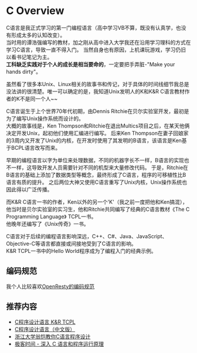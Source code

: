 # C Overview

C语言是我正式学习的第一门编程语言（高中学习VB不算，既没有认真学，也没有形成太多的认知改变）。<br>
当时用的谭浩强编写的教材，加之刚从高中进入大学我还在沿用学习理科的方式在学习C语言，导致一直不得入门。
当然自身也有原因，上机课玩游戏，学习仍旧以看书记笔记为主。<br>
**工科缺乏实践对于个人的成长是相当要命的**，一定要把手弄脏-"Make your hands dirty"。

虽然看了很多本Unix、Linux相关的故事书和传记，对于具体的时间线细节我总是没法讲的很清楚。唯一可以确定的是，我知道Unix发明人的K和K&R C语言教材作者的K不是同一个人~~<br>

C语言诞生于上个世界70年代初期，由Dennis Ritchie在贝尔实验室开发，最初是为了编写Unix操作系统而设计的。<br>
大概的故事线是，Ken Thompson和Ritchie在退出Multics项目之后，在某天他俩决定开发Unix，起初他们使用汇编进行编写。
后来Ken Thompson在妻子回娘家的3周内又开发了Unix的内核，在开发时使用了其发明的B语言，该语言是Ken基于BCPL语言改写而来。

早期的编程语言以字为单位来处理数据，不同的机器字长不一样，B语言的实现也不一样，这导致开发人员需要针对不同的机型来大量修改代码。
于是，Ritchie在B语言的基础上添加了数据类型等概念，最终形成了C语言，程序的可移植性比B语言有质的提升。
之后两位大神又使用C语言重写了Unix内核，Unix操作系统也因此得以广泛传播。<br>

而K&R C语言一书的作者，Ken以外的另一个'K'（我之前一度把他和Ken搞混），他当时是贝尔实验室的实习生，他和Ritchie共同编写了经典的C语言教材《The C Programming Language》 TCPL一书。<br>
他晚年还编写了《Unix传奇》一书。

C语言对于后续的编程语言影响深远，C++、C#、Java、JavaScript、Objective-C等语言都直接或间接地受到了C语言的影响。<br>
K&R TCPL一书中的Hello World程序成为了编程入门的经典示例。<br>

## 编码规范

我个人比较喜欢[OpenResty的编码规范](https://openresty.org/cn/c-coding-style-guide.html)

## 推荐内容

- [C程序设计语言 K&R TCPL](https://book.douban.com/subject/1139336/)
- [C程序设计语言（中文版）](https://www.learncs.site/assets/files/c-programming-language-2nd-edition-simple-chinese-4ca79b68a8a3542f3e951afe6d1352b1.pdf) 
- [浙江大学翁恺教你C语言程序设计](https://www.bilibili.com/video/BV1dr4y1n7vA/?spm_id_from=333.337.search-card.all.click)
- [极客时间 - 深入 C 语言和程序运行原理](https://time.geekbang.org/column/intro/100100701?utm_campaign=geektime_search&utm_content=geektime_search&utm_medium=geektime_search&utm_source=geektime_search&utm_term=geektime_search&tab=catalog)